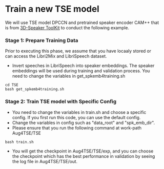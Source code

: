 # Train a new TSE model
We will use TSE model DPCCN and pretrained speaker encoder CAM++ that is from [3D-Speaker ToolKit](https://github.com/modelscope/3D-Speaker) to conduct the following example.

### Stage 1: Prepare Training Data
Prior to executing this phase, we assume that you have locaaly stored or can access the Libri2Mix and LibriSpeech dataset.

- Invert speeches in LibriSpeech into speaker embeddings. The speaker embeddings will be used during training and validation process. You need to change the variables in get_spkemb4training.sh  
```
cd TSE
bash get_spkemb4training.sh
```

### Stage 2: Train TSE model with Specific Config
- You need to change the variables in train.sh and choose a specific config. If you first run this code, you can use the default config.
- Change the variables in config such as "data_root" and "spk_emb_dir". 
- Please ensure that you run the following command at work-path Aug4TSE/TSE
```
bash train.sh
```
- You will get the checkpoint in Aug4TSE/TSE/exp, and you can choose the checkpoint which has the best performance in validation by seeing the log file in Aug4TSE/TSE/out.